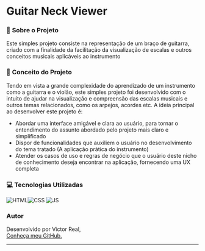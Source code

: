 # Guitar Neck Viewer
### 📍 **Sobre o Projeto**

Este simples projeto consiste na representação de um braço de guitarra, criado com a finalidade da facilitação da visualização de escalas e outros conceitos musicais aplicáveis ao instrumento

### 📖 **Conceito do Projeto** 

Tendo em vista a grande complexidade do aprendizado de um instrumento como a guitarra e o violão, este simples projeto foi desenvolvido com o intuito de ajudar na visualização e compreensão das escalas musicais e outros temas relacionados, como os arpejos, acordes etc.
A ideia principal ao desenvolver este projeto é:
- Abordar uma interface amigável e clara ao usuário, para tornar o entendimento do assunto abordado pelo projeto mais claro e simplificado
- Dispor de funcionalidades que auxiliem o usuário no desenvolvimento do tema tratado (A aplicação prática do instrumento)
- Atender os casos de uso e regras de negócio que o usuário deste nicho de conhecimento deseja encontrar na aplicação, fornecendo uma UX completa

### 💻 **Tecnologias Utilizadas**

![HTML](https://github.com/real-viictor/utilities/blob/main/HTML-Logo.png)![CSS](https://github.com/real-viictor/utilities/blob/main/CSS-Logo.png) ![JS](https://github.com/real-viictor/utilities/blob/main/JS-Logo.png)

### **Autor**

Desenvolvido por Victor Real,\
[Conheça meu GitHub.](https://github.com/real-viictor)

---

